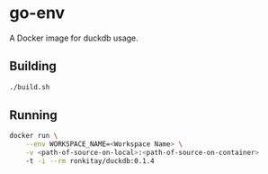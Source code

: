 # go-env

A Docker image for duckdb usage.

## Building

```bash
./build.sh
```

## Running

```bash
docker run \
    --env WORKSPACE_NAME=<Workspace Name> \
    -v <path-of-source-on-local>:<path-of-source-on-container>
    -t -i --rm ronkitay/duckdb:0.1.4
```
